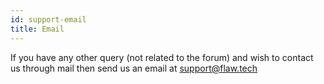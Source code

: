 ```yaml
---
id: support-email
title: Email
---
```


If you have any other query (not related to the forum) and wish to contact us through mail then send us an email at [support@flaw.tech](mailto:support@flaw.tech)